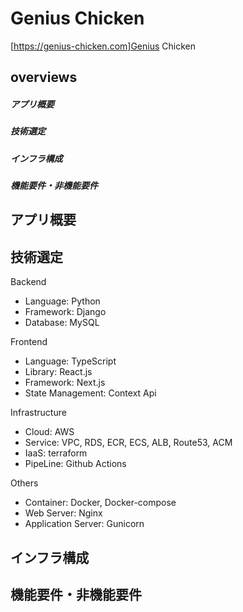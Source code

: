 # Genius Chicken
[https://genius-chicken.com]Genius Chicken
## overviews
##### アプリ概要
##### 技術選定
##### インフラ構成
##### 機能要件・非機能要件


## アプリ概要


## 技術選定
Backend
* Language: Python
* Framework: Django
* Database: MySQL

Frontend
* Language: TypeScript
* Library: React.js
* Framework: Next.js
* State Management: Context Api

Infrastructure
* Cloud: AWS
* Service: VPC, RDS, ECR, ECS, ALB, Route53, ACM
* IaaS: terraform
* PipeLine: Github Actions

Others
* Container: Docker, Docker-compose
* Web Server: Nginx
* Application Server: Gunicorn

## インフラ構成
## 機能要件・非機能要件
